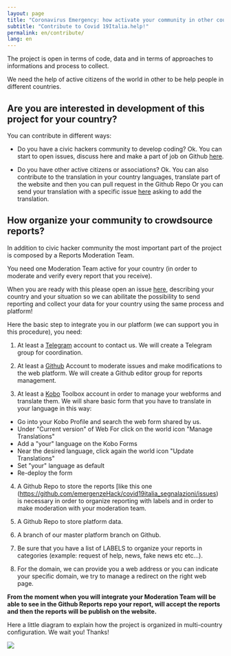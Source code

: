 ```yaml
---
layout: page
title: "Coronavirus Emergency: how activate your community in other countries"
subtitle: "Contribute to Covid 19Italia.help!"
permalink: en/contribute/
lang: en
---
```


The project is open in terms of code, data and in terms of approaches to informations and process to collect.

We need the help of active citizens of the world in other to be help people in different countries.

## Are you are interested in development of this project for your country?

You can contribute in different ways:

* Do you have a civic hackers community to develop coding? Ok. You can start to open issues, discuss here and make a part of  job on Github [here](https://github.com/emergenzeHack/covid19italia/issues).

* Do you have other active citizens or associations? Ok. You can also contribute to the translation in your country languages, translate part of the website and then you can pull request in the Github Repo Or you can send your translation with a specific issue [here](https://github.com/emergenzeHack/covid19italia/issues) asking to add the translation.

## How organize your community to crowdsource reports?

In addition to civic hacker community the most important part of the project is composed by a Reports Moderation Team.

You need one Moderation Team active for your country (in order to moderate and verify every report that you receive).

When you are ready with this please open an issue [here](https://github.com/emergenzehack/covid19italia/issues/new?title=%5BNewCountryCollaboration%5D), describing your country and your situation so we can abilitate the possibility to send reporting and collect your data for your country using the same process and platform!

Here the basic step to integrate you in our platform (we can support you in this procedure), you need:

1. At least a [Telegram](https://web.telegram.org/#/login) account to contact us. We will create a Telegram group for coordination.

2. At least a [Github](www.github.com) Account to moderate issues and make modifications to the web platform. We will create a Github editor group for reports management.

3. At least a [Kobo](https://kobo.humanitarianresponse.info/) Toolbox account in order to manage your webforms and translate them. We will share basic form that you have to translate in your language in this way:
- Go into your Kobo Profile and search the web form shared by us.
- Under "Current version" of Web For click on the world icon "Manage Translations"
- Add a "your" language on the Kobo Forms
- Near the desired language, click again the world icon "Update Translations"
- Set "your" language as default
- Re-deploy the form

4. A Github Repo to store the reports [like this one
(https://github.com/emergenzeHack/covid19italia_segnalazioni/issues) is necessary in order to organize reporting with labels and in order to make moderation with your moderation team.

5. A Github Repo to store platform data.

6. A branch of our master platform branch on Github.

7. Be sure that you have a list of LABELS to organize your reports in categories (example: request of help, news, fake news etc etc...).

8. For the domain, we can provide you a web address or you can indicate your specific domain, we try to manage a redirect on the right web page.

**From the moment when you will integrate your Moderation Team will be able to see in the Github Reports repo your report, will accept the reports and then the reports will be publish on the website.**

Here a little diagram to explain how the project is organized in multi-country configuration. We wait you! Thanks!

![](https://raw.githubusercontent.com/emergenzeHack/covid19italia/master/images/process_diagram.png)